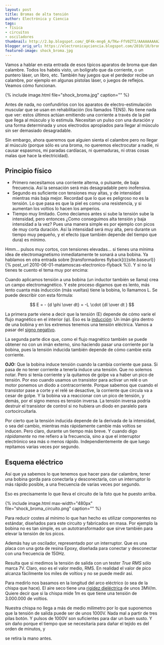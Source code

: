 ```yaml
---
layout: post
title: Bromas de alta tensión
author: Electrónica y Ciencia
tags:
- física
- circuitos
- osciladores
thumbnail: http://2.bp.blogspot.com/_QF4k-mng6_A/TKw-FfV0ZTI/AAAAAAAAAZU/PwC60rt7pGc/s72-c/shock_broma.jpg
blogger_orig_url: https://electronicayciencia.blogspot.com/2010/10/bromas-de-alta-tension.html
featured-image: shock_broma.jpg
---
```


Vamos a hablar en esta entrada de esos típicos aparatos de broma que dan calambre. Todos los habéis visto, un bolígrafo que da corriente, o un puntero láser, un libro, etc. También hay juegos que el perdedor recibe un calambre, por ejemplo en algunas pistolas láser, o juegos de reflejos. Veamos cómo funcionan.

{% include image.html file="shock_broma.jpg" caption="" %}

Antes de nada, no confundirlos con los aparatos de electro-estimulación muscular que se usan en rehabilitación (los llamados TENS). No tiene nada que ver: estos últimos actúan emitiendo una corriente a través de la piel que llega al músculo y lo estimula. Necesitan un pulso con una duración y una forma determinada y unos electrodos apropiados para llegar al músculo sin ser demasiado desagradable.

Sin embargo, ahora queremos que alguien sienta el calambre pero no llegar al músculo (porque sólo es una broma, no queremos electrocutar a nadie, ni causar espasmos, mi paradas cardíacas, ni quemaduras, ni otras cosas malas que hace la electricidad).

## Principio físico

- Primero necesitamos una corriente alterna, o pulsante, de baja frecuencia. Así la sensación será más desagradable pero inofensiva.
- Segundo es suficiente con tensiones muy altas, y de intensidad mientras más baja mejor. Recordad que lo que es peligroso no es la tensión. Lo que pasa es que la piel es como una resistencia, y si aumentan los voltios lo hacen los amperios.
- Tiempo muy limitado. Como decíamos antes si sube la tensión sube la intensidad, pero entonces ¿Como conseguimos alta tensión y baja intensidad a la vez? Pues una manera simple es por ejemplo con picos de muy corta duración. Así la intensidad será muy alta, pero durante un tiempo muy pequeño, y el efecto (que también depende del tiempo que dura) es mínimo.

Hmm... pulsos muy cortos, con tensiones elevadas... si tienes una mínima idea de electromagnetismo inmediatamente te sonará a una bobina. Ya hablamos en otra entrada sobre [transformadores flyback]({{site.baseurl}}{% post_url 2010-06-01-matamoscas-electronico-flyback %}). Y si no la tienes te cuento el tema muy por encima:

Cuando aplicamos tensión a una bobina (un inductor también se llama) crea un campo electromagnético. Y este proceso digamos que es lento, más lento cuanta más inducción (más vueltas) tiene la bobina, lo llamamos L. Se puede describir con esta fórmula:

$$
E = - {d \phi \over dt} = -L \cdot {dI \over dt }
$$

La primera parte viene a decir que la tensión (E) depende de cómo varíe el flujo magnético en el interior (φ). Eso es la [inducción](http://es.wikipedia.org/wiki/Ley_de_Faraday): Un imán gira dentro de una bobina y en los extremos tenemos una tensión eléctrica. Vamos a pasar del [signo negativo](http://aprendeenlinea.udea.edu.co/lms/moodle/mod/resource/view.php?id=11062).

La segunda parte dice que, como el flujo magnético también se puede obtener no con un imán externo, sino haciendo pasar una corriente por la bobina, pues la tensión inducida también depende de cómo cambie esta corriente.

**OJO:** Que la bobina induce tensión cuando la cambia corriente que pasa. Si pasa de no tener corriente a tenerla induce una tensión. Que no solemos notar. Pero si tenía corriente y la quitamos de golpe va a haber un pico de tensión. Por eso cuando usamos un transistor para activar un relé o un motor ponemos un diodo a contracorriente. Porque sabemos que cuando el transistor pase a corte y el relé se desactive, la corriente que circula va a cesar de golpe. Y la bobina va a reaccionar con un pico de tensión, y demás, por el signo menos es tensión inversa. La tensión inversa podría destruir el transistor de control si no hubiera un diodo en paralelo para cortocircuitarla.

Por cierto que la tensión inducida depende de la derivada de la intensidad, o sea del cambio, mientras más rápidamente cambie más voltios se inducen. Pero claro, durante un tiempo más breve. Y cuando digo *rápidamente* no me refiero a la frecuencia, sino a que el interruptor electrónico sea más o menos rápido. Independientemente de que luego repitamos varias veces por segundo.

## Esquema eléctrico

Así que ya sabemos lo que tenemos que hacer para dar calambre, tener una bobina gorda para conectarla y desconectarla, con un interruptor lo más rápido posible, a una frecuencia de varias veces por segundo.

Eso es precisamente lo que lleva el circuito de la foto que he puesto arriba.

{% include image.html max-width="480px" file="shock_broma_circuito.png" caption="" %}

Para reducir costes al mínimo lo que han hecho es utilizar componentes no estándar, diseñados para este circuito y fabricados en masa. Por ejemplo la bobina no es tan simple, es un autotransformador que sirve también para elevar la tensión de los picos.

Además hay un oscilador, representado por un interruptor. Que es una placa con una gota de resina Epoxy, diseñada para conectar y desconectar con una frecuencia de 150Hz.

Resulta que si medimos la tensión de salida con un tester *True RMS* sólo marca 7V. Claro, eso es el valor medio, RMS. En realidad el valor de pico alcanza fácilmente los miles de voltios y no se puede medir así.

Para medirlo nos basamos en la longitud del arco eléctrico (o sea de la chispa que hace). El aire seco tiene una [rigidez dieléctrica](http://campus.usal.es/%7Eelectricidad/Principal/Circuitos/Diccionario/Diccionario.php?b=id:154) de unos 3MV/m. Quiere decir que si la chispa mide 1m es que tiene una tensión de 3.000.000 de voltios.

Nuestra chispa no llega a más de medio milímetro por lo que suponemos que la tensión de salida puede ser de unos 1000V. Nada mal a partir de tres pilas botón. Y pulsos de 1000V son suficientes para dar un buen susto. Y sin daño porque el tiempo que se necesitaría para dañar el tejido es del orden de minutos, y

se retira la mano antes.

